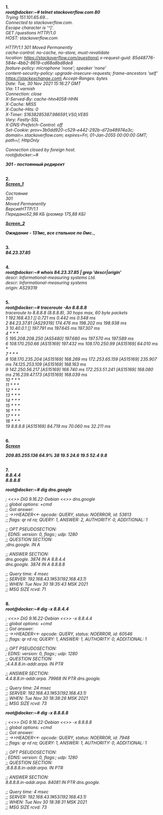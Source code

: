 **1.**\
***root@docker:~# telnet stackoverflow.com 80***\
_Trying 151.101.65.69...\
Connected to stackoverflow.com.\
Escape character is '^]'.\
GET /questions HTTP/1.0\
HOST: stackoverflow.com_

_HTTP/1.1 301 Moved Permanently\
cache-control: no-cache, no-store, must-revalidate\
location: https://stackoverflow.com/questions\
x-request-guid: 85d48776-584e-4bb2-8619-cd68a8bd8de8\
feature-policy: microphone 'none'; speaker 'none'\
content-security-policy: upgrade-insecure-requests; frame-ancestors 'self' https://stackexchange.com\
Accept-Ranges: bytes\
Date: Tue, 30 Nov 2021 15:16:27 GMT\
Via: 1.1 varnish\
Connection: close\
X-Served-By: cache-hhn4058-HHN\
X-Cache: MISS\
X-Cache-Hits: 0\
X-Timer: S1638285387.986591,VS0,VE85\
Vary: Fastly-SSL\
X-DNS-Prefetch-Control: off\
Set-Cookie: prov=3b0dd920-c529-e442-292b-d72a48974a3c; domain=.stackoverflow.com; expires=Fri, 01-Jan-2055 00:00:00 GMT; path=/; HttpOnly_

_Connection closed by foreign host.\
root@docker:~#_

***301 - постоянный редирект***


\
**2.**\
***[Screen_1](https://github.com/Borodatko/devops_netology/blob/19a26912738c5483f0dfdd488ba46b574c77c807/stackoverflow.jpg)***

_Состояние\
301\
Moved Permanently\
ВерсияHTTP/1.1\
Передано52,98 КБ (размер 175,88 КБ)_

***[Screen_2](https://github.com/Borodatko/devops_netology/blob/19a26912738c5483f0dfdd488ba46b574c77c807/stackoverflow2.jpg)***

***Ожидание - 131мс, все стальное по 0мс.***_


\
**3.**\
***84.23.37.85***


\
**4.**\
***root@docker:~# whois 84.23.37.85 | grep 'descr\|origin'***\
_descr:          Informational-measuring systems Ltd.\
descr:          Informational-measuring systems\
origin:         AS29319_


\
**5.**\
***root@docker:~# traceroute -An 8.8.8.8***\
_traceroute to 8.8.8.8 (8.8.8.8), 30 hops max, 60 byte packets\
 1  192.168.43.1 [*]  0.721 ms  0.442 ms  0.548 ms\
 2  84.23.37.81 [AS29319]  174.476 ms  198.202 ms  198.938 ms\
 3  10.40.0.1 [*]  197.791 ms  197.645 ms  197.307 ms\
 4  * * *\
 5  195.208.208.250 [AS5480]  197.680 ms  197.570 ms  197.589 ms\
 6  108.170.250.66 [AS15169]  197.432 ms 108.170.250.99 [AS15169]  64.010 ms *\
 7  * * *\
 8  108.170.235.204 [AS15169]  168.269 ms 172.253.65.159 [AS15169]  235.907 ms 74.125.253.109 [AS15169]  168.163 ms\
 9  142.250.56.217 [AS15169]  168.740 ms 172.253.51.241 [AS15169]  168.080 ms 216.239.47.173 [AS15169]  168.039 ms\
10  * * *\
11  * * *\
12  * * *\
13  * * *\
14  * * *\
15  * * *\
16  * * *\
17  * * *\
18  * * *\
19  8.8.8.8 [AS15169]  84.719 ms  70.060 ms  32.211 ms_


\
**6.**\
***[Screen](https://github.com/Borodatko/devops_netology/blob/19a26912738c5483f0dfdd488ba46b574c77c807/mtr.jpg)***

***209.85.255.136  64.9%    38   19.5  24.6  19.5  52.4   9.8***


\
**7.**\
***8.8.4.4\
8.8.8.8***

***root@docker:~# dig dns.google***

_; <<>> DiG 9.16.22-Debian <<>> dns.google\
;; global options: +cmd\
;; Got answer:\
;; ->>HEADER<<- opcode: QUERY, status: NOERROR, id: 53613\
;; flags: qr rd ra; QUERY: 1, ANSWER: 2, AUTHORITY: 0, ADDITIONAL: 1_

_;; OPT PSEUDOSECTION:\
; EDNS: version: 0, flags:; udp: 1280\
;; QUESTION SECTION:\
;dns.google.                    IN      A_

_;; ANSWER SECTION:\
dns.google.             3874    IN      A       8.8.4.4\
dns.google.             3874    IN      A       8.8.8.8_

_;; Query time: 4 msec\
;; SERVER: 192.168.43.1#53(192.168.43.1)\
;; WHEN: Tue Nov 30 18:35:43 MSK 2021\
;; MSG SIZE  rcvd: 71_


\
**8.**\
***root@docker:~# dig -x 8.8.4.4***

_; <<>> DiG 9.16.22-Debian <<>> -x 8.8.4.4\
;; global options: +cmd\
;; Got answer:\
;; ->>HEADER<<- opcode: QUERY, status: NOERROR, id: 60546\
;; flags: qr rd ra; QUERY: 1, ANSWER: 1, AUTHORITY: 0, ADDITIONAL: 1_

_;; OPT PSEUDOSECTION:\
; EDNS: version: 0, flags:; udp: 1280\
;; QUESTION SECTION:\
;4.4.8.8.in-addr.arpa.          IN      PTR_

_;; ANSWER SECTION:\
4.4.8.8.in-addr.arpa.   79968   IN      PTR     dns.google._

_;; Query time: 24 msec\
;; SERVER: 192.168.43.1#53(192.168.43.1)\
;; WHEN: Tue Nov 30 18:38:26 MSK 2021\
;; MSG SIZE  rcvd: 73_

***root@docker:~# dig -x 8.8.8.8***

_; <<>> DiG 9.16.22-Debian <<>> -x 8.8.8.8\
;; global options: +cmd\
;; Got answer:\
;; ->>HEADER<<- opcode: QUERY, status: NOERROR, id: 7948\
;; flags: qr rd ra; QUERY: 1, ANSWER: 1, AUTHORITY: 0, ADDITIONAL: 1_

_;; OPT PSEUDOSECTION:\
; EDNS: version: 0, flags:; udp: 1280\
;; QUESTION SECTION:\
;8.8.8.8.in-addr.arpa.          IN      PTR_

_;; ANSWER SECTION:\
8.8.8.8.in-addr.arpa.   84081   IN      PTR     dns.google._

_;; Query time: 4 msec\
;; SERVER: 192.168.43.1#53(192.168.43.1)\
;; WHEN: Tue Nov 30 18:38:31 MSK 2021\
;; MSG SIZE  rcvd: 73_
